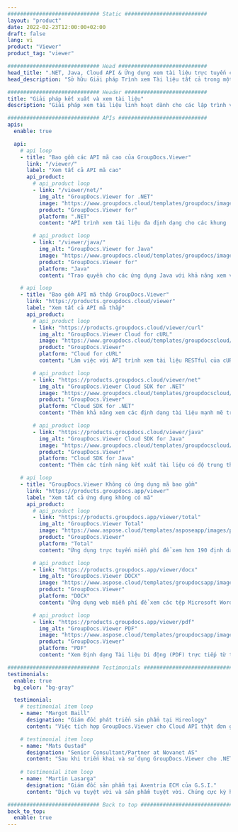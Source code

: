 ```yaml
---
############################# Static ##########################
layout: "product"
date: 2022-02-23T12:00:00+02:00
draft: false
lang: vi
product: "Viewer"
product_tag: "viewer"

############################# Head ############################
head_title: ".NET, Java, Cloud API & Ứng dụng xem tài liệu trực tuyến của GroupDocs"
head_description: "Sở hữu Giải pháp Trình xem Tài liệu tất cả trong một cho các ứng dụng .NET, Java và Đám mây. Xem các định dạng tài liệu phổ biến trực tuyến bằng tính năng kéo và thả đơn giản."

############################# Header ##########################
title: "Giải pháp kết xuất và xem tài liệu"
description: "Giải pháp xem tài liệu linh hoạt dành cho các lập trình viên và chuyên gia để kết xuất và hiển thị các định dạng tệp được sử dụng rộng rãi ở mọi nơi."

############################# APIs ############################
apis:
  enable: true

  api:
    # api loop
    - title: "Bao gồm các API mã cao của GroupDocs.Viewer"
      link: "/viewer/"
      label: "Xem tất cả API mã cao"
      api_product:
        # api_product loop
        - link: "/viewer/net/"
          img_alt: "GroupDocs.Viewer for .NET"
          image: "https://www.groupdocs.cloud/templates/groupdocs/images/product-logos/groupdocs-viewer-net.png"
          product: "GroupDocs.Viewer for"
          platform: ".NET"
          content: "API trình xem tài liệu đa định dạng cho các khung .NET và Mono để hiển thị hơn 190 định dạng tệp phổ biến từ bên trong ứng dụng của bạn."

        # api_product loop
        - link: "/viewer/java/"
          img_alt: "GroupDocs.Viewer for Java"
          image: "https://www.groupdocs.cloud/templates/groupdocs/images/product-logos/groupdocs-viewer-java.png"
          product: "GroupDocs.Viewer for"
          platform: "Java"
          content: "Trao quyền cho các ứng dụng Java với khả năng xem và hiển thị tài liệu để hiển thị nhiều loại tài liệu, hình ảnh & sơ đồ."

    # api loop
    - title: "Bao gồm API mã thấp GroupDocs.Viewer"
      link: "https://products.groupdocs.cloud/viewer"
      label: "Xem tất cả API mã thấp"
      api_product:
        # api_product loop
        - link: "https://products.groupdocs.cloud/viewer/curl"
          img_alt: "GroupDocs.Viewer Cloud for cURL"
          image: "https://www.groupdocs.cloud/templates/groupdocscloud/images/sdk/272x272/groupdocs_viewer-for-curl.png"
          product: "GroupDocs.Viewer"
          platform: "Cloud for cURL"
          content: "Làm việc với API trình xem tài liệu RESTful của cURL để kết xuất và hiển thị nhanh Microsoft Office, PDF và các định dạng tệp phổ biến khác trong ứng dụng của bạn."

        # api_product loop
        - link: "https://products.groupdocs.cloud/viewer/net"
          img_alt: "GroupDocs.Viewer Cloud SDK for .NET"
          image: "https://www.groupdocs.cloud/templates/groupdocscloud/images/sdk/272x272/groupdocs_viewer-for-net.png"
          product: "GroupDocs.Viewer"
          platform: "Cloud SDK for .NET"
          content: "Thêm khả năng xem các định dạng tài liệu mạnh mẽ trong các ứng dụng .NET bằng cách sử dụng Cloud SDK cho .NET. Xem tài liệu dưới dạng HTML, PDF hoặc dưới dạng hình ảnh."

        # api_product loop
        - link: "https://products.groupdocs.cloud/viewer/java"
          img_alt: "GroupDocs.Viewer Cloud SDK for Java"
          image: "https://www.groupdocs.cloud/templates/groupdocscloud/images/sdk/272x272/groupdocs_viewer-for-java.png"
          product: "GroupDocs.Viewer"
          platform: "Cloud SDK for Java"
          content: "Thêm các tính năng kết xuất tài liệu có độ trung thực cao vào các ứng dụng java của bạn với SDK trình xem tài liệu được thiết kế đặc biệt dành cho Java."

    # api loop
    - title: "GroupDocs.Viewer Không có ứng dụng mã bao gồm" 
      link: "https://products.groupdocs.app/viewer"
      label: "Xem tất cả ứng dụng không có mã"
      api_product:
        # api_product loop
        - link: "https://products.groupdocs.app/viewer/total"
          img_alt: "GroupDocs.Viewer Total"
          image: "https://www.aspose.cloud/templates/asposeapp/images/products/logo/aspose_viewer-app.png"
          product: "GroupDocs.Viewer"
          platform: "Total"
          content: "Ứng dụng trực tuyến miễn phí để xem hơn 190 định dạng tệp từ bất kỳ trình duyệt nào bạn chọn."

        # api_product loop
        - link: "https://products.groupdocs.app/viewer/docx"
          img_alt: "GroupDocs.Viewer DOCX"
          image: "https://www.aspose.cloud/templates/groupdocsapp/images/products/logo/groupdocs_words-app.png"
          product: "GroupDocs.Viewer"
          platform: "DOCX"
          content: "Ứng dụng web miễn phí để xem các tệp Microsoft Word trực tuyến từ mọi thiết bị."

        # api_product loop
        - link: "https://products.groupdocs.app/viewer/pdf"
          img_alt: "GroupDocs.Viewer PDF"
          image: "https://www.aspose.cloud/templates/groupdocsapp/images/products/logo/groupdocs_pdf-app.png"
          product: "GroupDocs.Viewer"
          platform: "PDF"
          content: "Xem Định dạng Tài liệu Di động (PDF) trực tiếp từ trình duyệt web của bạn."

############################# Testimonials ###############################
testimonials:
  enable: true
  bg_color: "bg-gray"

  testimonial:
    # testimonial item loop
    - name: "Margot Baill"
      designation: "Giám đốc phát triển sản phẩm tại Hireology"
      content: "Việc tích hợp GroupDocs.Viewer cho Cloud API thật đơn giản với Ruby SDK tuyệt vời của họ. Không có nhiều công ty sẵn sàng làm việc với chúng tôi về những gì chúng tôi muốn. Đó là một quan hệ đối tác tuyệt vời."

    # testimonial item loop
    - name: "Mats Oustad"
      designation: "Senior Consultant/Partner at Novanet AS"
      content: "Sau khi triển khai và sử dụng GroupDocs.Viewer cho .NET trong dự án, có vẻ như nó đang hoạt động rất tốt. Tôi đã thử nghiệm với rất nhiều tài liệu và cho đến nay rất tốt. Mọi thứ tôi đã ném vào nó đều hiển thị độc đáo và trông đẹp mắt như trong trình xem PDF hoặc MS Word."
              
    # testimonial item loop
    - name: "Martin Lasarga"
      designation: "Giám đốc sản phẩm tại Axentria ECM của G.S.I."
      content: "Dịch vụ tuyệt vời và sản phẩm tuyệt vời. Chúng cực kỳ hữu ích và phản hồi nhanh trong quá trình triển khai GroupDocs.Viewer cho .NET, không thể đề xuất chúng đủ cao."

############################# Back to top ###############################
back_to_top:
  enable: true
---
```

